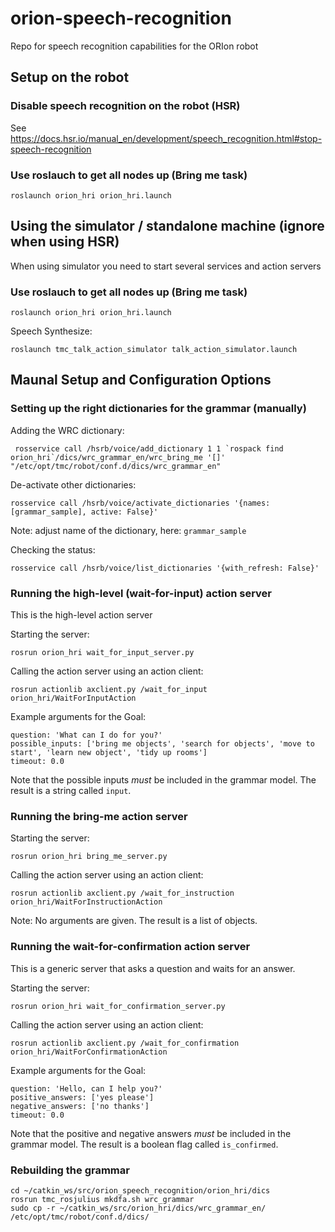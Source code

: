 # orion-speech-recognition
Repo for speech recognition capabilities for the ORIon robot

## Setup on the robot
### Disable speech recognition on the robot (HSR)

See https://docs.hsr.io/manual_en/development/speech_recognition.html#stop-speech-recognition

### Use roslauch to get all nodes up (Bring me task)

```
roslaunch orion_hri orion_hri.launch
```

## Using the simulator / standalone machine (ignore when using HSR)

When using simulator you need to start several services and action servers

### Use roslauch to get all nodes up (Bring me task)

```
roslaunch orion_hri orion_hri.launch
```

Speech Synthesize:
```
roslaunch tmc_talk_action_simulator talk_action_simulator.launch
```

## Maunal Setup and Configuration Options
### Setting up the right dictionaries for the grammar (manually)

Adding the WRC dictionary:
```
 rosservice call /hsrb/voice/add_dictionary 1 1 `rospack find orion_hri`/dics/wrc_grammar_en/wrc_bring_me '[]' "/etc/opt/tmc/robot/conf.d/dics/wrc_grammar_en"
```

De-activate other dictionaries:
```
rosservice call /hsrb/voice/activate_dictionaries '{names: [grammar_sample], active: False}'
```
Note: adjust name of the dictionary, here: `grammar_sample`

Checking the status:
```
rosservice call /hsrb/voice/list_dictionaries '{with_refresh: False}'
```
### Running the high-level (wait-for-input) action server

This is the high-level action server 

Starting the server:
```
rosrun orion_hri wait_for_input_server.py
```

Calling the action server using an action client:
```
rosrun actionlib axclient.py /wait_for_input orion_hri/WaitForInputAction
```
Example arguments for the Goal:
```
question: 'What can I do for you?'
possible_inputs: ['bring me objects', 'search for objects', 'move to start', 'learn new object', 'tidy up rooms']
timeout: 0.0
```
Note that the possible inputs _must_ be included in the grammar model. The result is a string called `input`.

### Running the bring-me action server

Starting the server:
```
rosrun orion_hri bring_me_server.py
```

Calling the action server using an action client:
```
rosrun actionlib axclient.py /wait_for_instruction orion_hri/WaitForInstructionAction
```
Note: No arguments are given. The result is a list of objects.


### Running the wait-for-confirmation action server

This is a generic server that asks a question and waits for an answer. 

Starting the server:
```
rosrun orion_hri wait_for_confirmation_server.py
```

Calling the action server using an action client:
```
rosrun actionlib axclient.py /wait_for_confirmation orion_hri/WaitForConfirmationAction
```
Example arguments for the Goal:
```
question: 'Hello, can I help you?'
positive_answers: ['yes please']
negative_answers: ['no thanks']
timeout: 0.0
```
Note that the positive and negative answers _must_ be included in the grammar model. The result is a boolean flag called `is_confirmed`.

### Rebuilding the grammar

```
cd ~/catkin_ws/src/orion_speech_recognition/orion_hri/dics
rosrun tmc_rosjulius mkdfa.sh wrc_grammar
sudo cp -r ~/catkin_ws/src/orion_hri/dics/wrc_grammar_en/ /etc/opt/tmc/robot/conf.d/dics/
```








